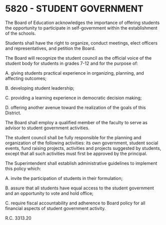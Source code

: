 5820 - STUDENT GOVERNMENT
=========================

The Board of Education acknowledges the importance of offering students
the opportunity to participate in self-government within the
establishment of the schools.

Students shall have the right to organize, conduct meetings, elect
officers and representatives, and petition the Board.

The Board will recognize the student council as the official voice of
the student body for students in grades 7-12 and for the purpose of:

A. giving students practical experience in organizing, planning, and
affecting outcomes;

B. developing student leadership;

C. providing a learning experience in democratic decision making;

D. offering another avenue toward the realization of the goals of this
District.

The Board shall employ a qualified member of the faculty to serve as
advisor to student government activities.

The student council shall be fully responsible for the planning and
organization of the following activities: its own government, student
social events, fund raising projects, activities and projects suggested
by students, except that all such activities must first be approved by
the principal.

The Superintendent shall establish administrative guidelines to
implement this policy which:

A. invite the participation of students in their formulation;

B. assure that all students have equal access to the student government
and an opportunity to vote and hold office;

C. require fiscal accountability and adherence to Board policy for all
financial aspects of student government activity.

R.C. 3313.20
